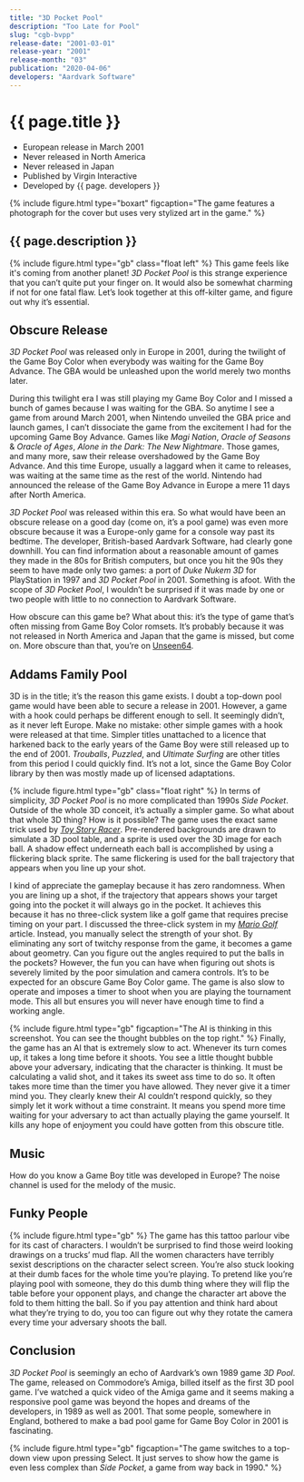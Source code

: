 ```yaml
---
title: "3D Pocket Pool"
description: "Too Late for Pool"
slug: "cgb-bvpp"
release-date: "2001-03-01"
release-year: "2001"
release-month: "03"
publication: "2020-04-06"
developers: "Aardvark Software"
---
```

# {{ page.title }}

- European release in March 2001
- Never released in North America
- Never released in Japan
- Published by Virgin Interactive
- Developed by {{ page. developers }}

{% include figure.html type="boxart" figcaption="The game features a photograph for the cover but uses very stylized art in the game." %}

## {{ page.description }}

{% include figure.html type="gb" class="float left" %}
This game feels like it's coming from another planet! *3D Pocket Pool* is this strange experience that you can’t quite put your finger on. It would also be somewhat charming if not for one fatal flaw. Let’s look together at this off-kilter game, and figure out why it’s essential.

## Obscure Release

*3D Pocket Pool* was released only in Europe in 2001, during the twilight of the Game Boy Color when everybody was waiting for the Game Boy Advance. The GBA would be unleashed upon the world merely two months later. 

During this twilight era I was still playing my Game Boy Color and I missed a bunch of games because I was waiting for the GBA. So anytime I see a game from around March 2001, when Nintendo unveiled the GBA price and launch games, I can’t dissociate the game from the excitement I had for the upcoming Game Boy Advance. Games like *Magi Nation*, *Oracle of Seasons* & *Oracle of Ages*, *Alone in the Dark: The New Nightmare*. Those games, and many more, saw their release overshadowed by the Game Boy Advance. And this time Europe, usually a laggard when it came to releases, was waiting at the same time as the rest of the world. Nintendo had announced the release of the Game Boy Advance in Europe a mere 11 days after North America. 

*3D Pocket Pool* was released within this era. So what would have been an obscure release on a good day (come on, it’s a pool game) was even more obscure because it was a Europe-only game for a console way past its bedtime. The developer, British-based Aardvark Software, had clearly gone downhill. You can find information about a reasonable amount of games they made in the 80s for British computers, but once you hit the 90s they seem to have made only two games: a port of *Duke Nukem 3D* for PlayStation in 1997 and *3D Pocket Pool* in 2001. Something is afoot. With the scope of *3D Pocket Pool*, I wouldn’t be surprised if it was made by one or two people with little to no connection to Aardvark Software.

How obscure can this game be? What about this: it’s the type of game that’s often missing from Game Boy Color romsets. It’s probably because it was not released in North America and Japan that the game is missed, but come on. More obscure than that, you’re on [Unseen64](https://www.unseen64.net).

## Addams Family Pool

3D is in the title; it’s the reason this game exists. I doubt a top-down pool game would have been able to secure a release in 2001. However, a game with a hook could perhaps be different enough to sell. It seemingly didn’t, as it never left Europe. Make no mistake: other simple games with a hook were released at that time. Simpler titles unattached to a licence that harkened back to the early years of the Game Boy were still released up to the end of 2001. *Trouballs*, *Puzzled*, and *Ultimate Surfing* are other titles from this period I could quickly find. It’s not a lot, since the Game Boy Color library by then was mostly made up of licensed adaptations.

{% include figure.html type="gb" class="float right" %}
In terms of simplicity, *3D Pocket Pool* is no more complicated than 1990s *Side Pocket*. Outside of the whole 3D conceit, it’s actually a simpler game. So what about that whole 3D thing? How is it possible? The game uses the exact same trick used by [*Toy Story Racer*](/articles/cgb-bt5e). Pre-rendered backgrounds are drawn to simulate a 3D pool table, and a sprite is used over the 3D image for each ball. A shadow effect underneath each ball is accomplished by using a flickering black sprite. The same flickering is used for the ball trajectory that appears when you line up your shot.

I kind of appreciate the gameplay because it has zero randomness. When you are lining up a shot, if the trajectory that appears shows your target going into the pocket it will always go in the pocket. It achieves this because it has no three-click system like a golf game that requires precise timing on your part. I discussed the three-click system in my [*Mario Golf*](/articles/cgb-awxe) article. Instead, you manually select the strength of your shot. By eliminating any sort of twitchy response from the game, it becomes a game about geometry. Can you figure out the angles required to put the balls in the pockets? However, the fun you can have when figuring out shots is severely limited by the poor simulation and camera controls. It’s to be expected for an obscure Game Boy Color game. The game is also slow to operate and imposes a timer to shoot when you are playing the tournament mode. This all but ensures you will never have enough time to find a working angle.

{% include figure.html type="gb" figcaption="The AI is thinking in this screenshot. You can see the thought bubbles on the top right." %}
Finally, the game has an AI that is extremely slow to act. Whenever its turn comes up, it takes a long time before it shoots. You see a little thought bubble above your adversary, indicating that the character is thinking. It must be calculating a valid shot, and it takes its sweet ass time to do so. It often takes more time than the timer you have allowed. They never give it a timer mind you. They clearly knew their AI couldn’t respond quickly, so they simply let it work without a time constraint. It means you spend more time waiting for your adversary to act than actually playing the game yourself. It kills any hope of enjoyment you could have gotten from this obscure title.

## Music

How do you know a Game Boy title was developed in Europe? The noise channel is used for the melody of the music.

## Funky People

{% include figure.html type="gb" %}
The game has this tattoo parlour vibe for its cast of characters. I wouldn’t be surprised to find those weird looking drawings on a trucks’ mud flap. All the women characters have terribly sexist descriptions on the character select screen. You’re also stuck looking at their dumb faces for the whole time you’re playing. To pretend like you’re playing pool with someone, they do this dumb thing where they will flip the table before your opponent plays, and change the character art above the fold to them hitting the ball. So if you pay attention and think hard about what they’re trying to do, you too can figure out why they rotate the camera every time your adversary shoots the ball.

## Conclusion

*3D Pocket Pool* is seemingly an echo of Aardvark’s own 1989 game *3D Pool*. The game, released on Commodore’s Amiga, billed itself as the first 3D pool game. I’ve watched a quick video of the Amiga game and it seems making a responsive pool game was beyond the hopes and dreams of the developers, in 1989 as well as 2001. That some people, somewhere in England, bothered to make a bad pool game for Game Boy Color in 2001 is fascinating.

{% include figure.html type="gb" figcaption="The game switches to a top-down view upon pressing Select. It just serves to show how the game is even less complex than *Side Pocket*, a game from way back in 1990." %}